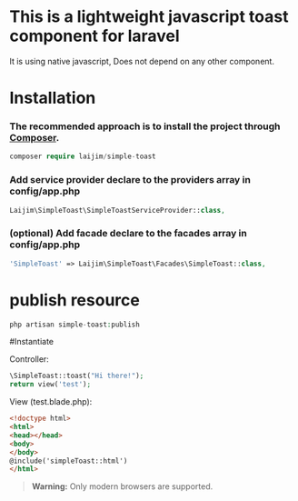 # This is a lightweight javascript toast component for laravel
It is using native javascript, Does not depend on any other component.

# Installation
### The recommended approach is to install the project through [Composer](https://getcomposer.org/).
```php
composer require laijim/simple-toast
```

### Add service provider declare to the providers array in config/app.php
```php
Laijim\SimpleToast\SimpleToastServiceProvider::class,
```

### (optional) Add facade declare to the facades array in config/app.php
```php
'SimpleToast' => Laijim\SimpleToast\Facades\SimpleToast::class,
```

# publish resource
```php
php artisan simple-toast:publish
```

#Instantiate

Controller:

```php
\SimpleToast::toast("Hi there!");
return view('test');
```

View (test.blade.php):

```html
<!doctype html>
<html>
<head></head>
<body>
</body>
@include('simpleToast::html')
</html>
```


> **Warning:** 
> Only modern browsers are supported.
